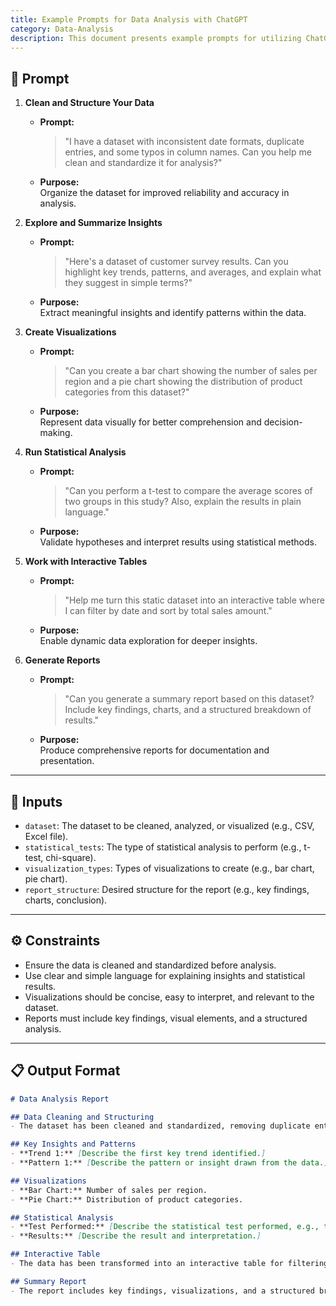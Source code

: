 ```yaml
--- 
title: Example Prompts for Data Analysis with ChatGPT 
category: Data-Analysis 
description: This document presents example prompts for utilizing ChatGPT to analyze research data effectively. Each prompt is tailored to specific data-related tasks, ensuring thorough and structured analysis. 
--- 
```


## 🔧 Prompt

1. **Clean and Structure Your Data**
   - **Prompt:**  
     > "I have a dataset with inconsistent date formats, duplicate entries, and some typos in column names. Can you help me clean and standardize it for analysis?"
   - **Purpose:**  
     Organize the dataset for improved reliability and accuracy in analysis.

2. **Explore and Summarize Insights**
   - **Prompt:**  
     > "Here's a dataset of customer survey results. Can you highlight key trends, patterns, and averages, and explain what they suggest in simple terms?"
   - **Purpose:**  
     Extract meaningful insights and identify patterns within the data.

3. **Create Visualizations**
   - **Prompt:**  
     > "Can you create a bar chart showing the number of sales per region and a pie chart showing the distribution of product categories from this dataset?"
   - **Purpose:**  
     Represent data visually for better comprehension and decision-making.

4. **Run Statistical Analysis**
   - **Prompt:**  
     > "Can you perform a t-test to compare the average scores of two groups in this study? Also, explain the results in plain language."
   - **Purpose:**  
     Validate hypotheses and interpret results using statistical methods.

5. **Work with Interactive Tables**
   - **Prompt:**  
     > "Help me turn this static dataset into an interactive table where I can filter by date and sort by total sales amount."
   - **Purpose:**  
     Enable dynamic data exploration for deeper insights.

6. **Generate Reports**
   - **Prompt:**  
     > "Can you generate a summary report based on this dataset? Include key findings, charts, and a structured breakdown of results."
   - **Purpose:**  
     Produce comprehensive reports for documentation and presentation.

--- 

## 🧩 Inputs

- `dataset`: The dataset to be cleaned, analyzed, or visualized (e.g., CSV, Excel file).
- `statistical_tests`: The type of statistical analysis to perform (e.g., t-test, chi-square).
- `visualization_types`: Types of visualizations to create (e.g., bar chart, pie chart).
- `report_structure`: Desired structure for the report (e.g., key findings, charts, conclusion).

---

## ⚙️ Constraints

- Ensure the data is cleaned and standardized before analysis.
- Use clear and simple language for explaining insights and statistical results.
- Visualizations should be concise, easy to interpret, and relevant to the dataset.
- Reports must include key findings, visual elements, and a structured analysis.

---

## 📋 Output Format

```markdown
# Data Analysis Report

## Data Cleaning and Structuring
- The dataset has been cleaned and standardized, removing duplicate entries and fixing inconsistencies in column names and date formats.

## Key Insights and Patterns
- **Trend 1:** [Describe the first key trend identified.]
- **Pattern 1:** [Describe the pattern or insight drawn from the data.]

## Visualizations
- **Bar Chart:** Number of sales per region.
- **Pie Chart:** Distribution of product categories.

## Statistical Analysis
- **Test Performed:** [Describe the statistical test performed, e.g., t-test.]
- **Results:** [Describe the result and interpretation.]

## Interactive Table
- The data has been transformed into an interactive table for filtering and sorting by various parameters (e.g., date, total sales).

## Summary Report
- The report includes key findings, visualizations, and a structured breakdown of results, providing a clear overview of the dataset.
